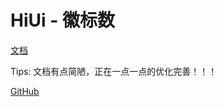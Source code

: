 # HiUi - 徽标数

[文档](https://chenshuangxinxi.github.io/hi-uniapp-ui-guide/components/icon.html)

Tips: 文档有点简陋，正在一点一点的优化完善！！！

[GitHub](https://github.com/ChenShuangXinXi/hi-uniapp-ui)
